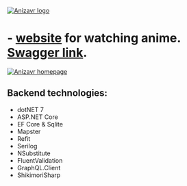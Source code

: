 [![Anizavr logo](https://i.imgur.com/3vRDw3W.png)](https://anizavr.tech/)
# - [website](https://anizavr.tech/) for watching anime. [Swagger link](https://anizavr.fly.dev/swagger/index.html).

[![Anizavr homepage](https://i.imgur.com/SLeMip2.png)](https://anizavr.tech/)

## Backend technologies:
* dotNET 7
* ASP.NET Core
* EF Core & Sqlite
* Mapster
* Refit
* Serilog
* NSubstitute
* FluentValidation
* GraphQL.Client
* ShikimoriSharp
 
